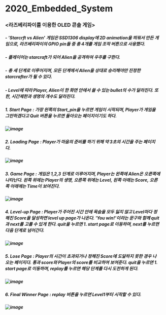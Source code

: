 # 2020_Embedded_System

### <라즈베리파이를 이용한 OLED 콘솔 게임>

##### - 'Starcrft vs Alien' 게임은 SSD1306 display에 2D animation을 띄워서 만든 게임으로, 라즈베리파이의 GPIO pin들 중 총 4개를 게임 조작 버튼으로 사용했다. 
##### - 플레이어는 starcraft가 되어 Alien을 공격하여 우주를 구한다. 
##### - 총 세 단계로 이루어지며, 모든 단계에서 Alien을 상대로 승리해야만 진정한 starcrafter가 될 수 있다.
##### - Level에 따라 Player, Alien이 한 화면 안에서 쏠 수 있는 bullet의 수가 달라진다. 또한, 시간제한과 생명의 개수도 달라진다.  


##### 1. Start Page : 가장 왼쪽의 Start_pin을 누르면 게임이 시작되며, Player가 게임을 그만하겠다고 Quit 버튼을 누르면 돌아오는 페이지이기도 하다.
##### ![image](https://user-images.githubusercontent.com/80879131/121852455-79294380-cd2a-11eb-8147-58d8586ac2d0.png)


##### 2. Loading Page : Player가 마음의 준비를 하기 위해 약 3초의 시간을 주는 페이지다.
##### ![image](https://user-images.githubusercontent.com/80879131/121852493-847c6f00-cd2a-11eb-84b2-cadbd6062479.png)


##### 3. Game Page : 게임은 1,2,3 단계로 이루어지며, Player는 왼쪽에 Alien은 오른쪽에 나타난다. 왼쪽 위에는 Player의 생명, 오른쪽 위에는 Level, 왼쪽 아래는 Score, 오른쪽 아래에는 Time이 보여진다.
##### ![image](https://user-images.githubusercontent.com/80879131/121852522-90683100-cd2a-11eb-8d34-6f74e0e5ed30.png)


##### 4. Level-up Page : Player가 주어진 시간 안에 목숨을 모두 잃지 않고 Level마다 정해진 Score을 달성하면 level up page가 나온다. 'You win!'이라는 문구와 함께 quit과 next를 고를 수 있게 한다. quit을 누르면 1. start page로 이동하며, next를 누르면 다음 단계로 넘어간다.
##### ![image](https://user-images.githubusercontent.com/80879131/121852545-9bbb5c80-cd2a-11eb-8de8-c070cd0ea5cb.png)


##### 5. Lose Page : Player의 시간이 초과되거나 정해진 Score에 도달하지 못한 경우 나오는 페이지다. 통과 score와 Player의 score를 비교하여 보여준다. quit을 누르면 1. start page로 이동하며, replay를 누르면 해당 단계를 다시 도전하게 된다.
##### ![image](https://user-images.githubusercontent.com/80879131/121852563-a2e26a80-cd2a-11eb-825c-fafe7871ec3b.png)


##### 6. Final Winner Page : replay 버튼을 누르면 Level1부터 시작할 수 있다.
##### ![image](https://user-images.githubusercontent.com/80879131/121852595-ad9cff80-cd2a-11eb-9512-b132ee4b7adf.png)
